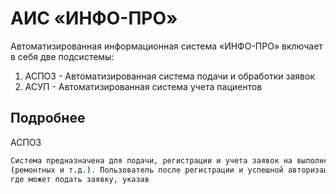 # АИС «ИНФО-ПРО»

Автоматизированная информационная система «ИНФО-ПРО» включает в себя две подсистемы:

1. АСПОЗ - Автоматизированная система подачи и обработки заявок
2. АСУП - Автоматизированная система учета пациентов

## Подробнее

АСПОЗ

```bash
Система предназначена для подачи, регистрации и учета заявок на выполнение каких-либо работ 
(ремонтных и т.д.). Пользователь после регистрации и успешной авторизации, попадает в личный кабинет,
где может подать заявку, указав
```
